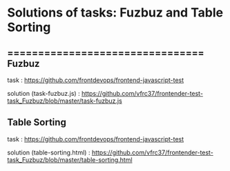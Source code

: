 # Solutions of tasks: Fuzbuz and Table Sorting
================================
Fuzbuz
------
task : 
https://github.com/frontdevops/frontend-javascript-test

solution (task-fuzbuz.js) : 
https://github.com/vfrc37/frontender-test-task_Fuzbuz/blob/master/task-fuzbuz.js

Table Sorting
-------------
task : 
https://github.com/frontdevops/frontend-javascript-test

solution (table-sorting.html) : 
https://github.com/vfrc37/frontender-test-task_Fuzbuz/blob/master/table-sorting.html